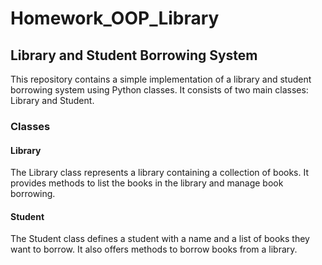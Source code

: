 # Homework_OOP_Library

## Library and Student Borrowing System

This repository contains a simple implementation of a library and student borrowing system using Python classes. It consists of two main classes: Library and Student.

### Classes

#### Library

The Library class represents a library containing a collection of books. It provides methods to list the books in the library and manage book borrowing.

#### Student

The Student class defines a student with a name and a list of books they want to borrow. It also offers methods to borrow books from a library.
